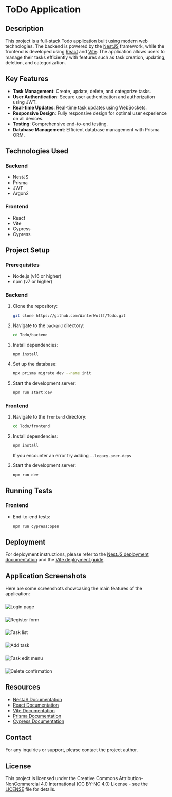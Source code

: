 # ToDo Application

## Description

This project is a full-stack Todo application built using modern web technologies. The backend is powered by the [NestJS](https://nestjs.com/) framework, while the frontend is developed using [React](https://reactjs.org/) and [Vite](https://vitejs.dev/). The application allows users to manage their tasks efficiently with features such as task creation, updating, deletion, and categorization.

## Key Features

- **Task Management**: Create, update, delete, and categorize tasks.
- **User Authentication**: Secure user authentication and authorization using JWT.
- **Real-time Updates**: Real-time task updates using WebSockets.
- **Responsive Design**: Fully responsive design for optimal user experience on all devices.
- **Testing**: Comprehensive end-to-end testing.
- **Database Management**: Efficient database management with Prisma ORM.

## Technologies Used

### Backend
- NestJS
- Prisma
- JWT
- Argon2

### Frontend
- React
- Vite
- Cypress
- Cypress

## Project Setup

### Prerequisites

- Node.js (v16 or higher)
- npm (v7 or higher)

### Backend

1. Clone the repository:
    ```bash
    git clone https://github.com/WinterWollf/Todo.git
    ```

2. Navigate to the `backend` directory:
    ```bash
    cd Todo/backend
    ```

3. Install dependencies:
    ```bash
    npm install
    ```

4. Set up the database:
    ```bash
    npx prisma migrate dev --name init
    ```

5. Start the development server:
    ```bash
    npm run start:dev
    ```

### Frontend

1. Navigate to the `frontend` directory:
    ```bash
    cd Todo/frontend
    ```

2. Install dependencies:
    ```bash
    npm install
    ```
    If you encounter an error try adding `--legacy-peer-deps`

3. Start the development server:
    ```bash
    npm run dev
    ```

## Running Tests

### Frontend

- End-to-end tests:

    ```bash
    npm run cypress:open
    ```

## Deployment

For deployment instructions, please refer to the [NestJS deployment documentation](https://docs.nestjs.com/deployment) and the [Vite deployment guide](https://vitejs.dev/guide/static-deploy.html).

## Application Screenshots

Here are some screenshots showcasing the main features of the application:

### 
![Login page](screenshots/loginPage.png)

### 
![Register form](screenshots/registerForm.png)

###
![Task list](screenshots/taskList.png)

### 
![Add task](screenshots/addTask.png)

### 
![Task edit menu](screenshots/taskEditMenu.png)

### 
![Delete confirmation](screenshots/confirmation.png)

## Resources

- [NestJS Documentation](https://docs.nestjs.com)
- [React Documentation](https://reactjs.org/docs/getting-started.html)
- [Vite Documentation](https://vitejs.dev/guide/)
- [Prisma Documentation](https://www.prisma.io/docs/)
- [Cypress Documentation](https://docs.cypress.io/)

## Contact

For any inquiries or support, please contact the project author.

## License

This project is licensed under the Creative Commons Attribution-NonCommercial 4.0 International (CC BY-NC 4.0) License - see the [LICENSE](LICENSE.txt) file for details.